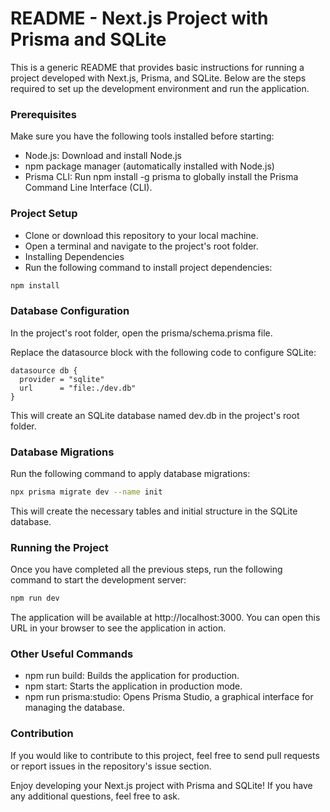 # README - Next.js Project with Prisma and SQLite

This is a generic README that provides basic instructions for running a project developed with Next.js, Prisma, and SQLite. Below are the steps required to set up the development environment and run the application.

### Prerequisites
Make sure you have the following tools installed before starting:

- Node.js: Download and install Node.js
- npm package manager (automatically installed with Node.js)
- Prisma CLI: Run npm install -g prisma to globally install the Prisma Command Line Interface (CLI).

### Project Setup

- Clone or download this repository to your local machine.
- Open a terminal and navigate to the project's root folder.
- Installing Dependencies
- Run the following command to install project dependencies:

```bash
npm install
```

### Database Configuration

In the project's root folder, open the prisma/schema.prisma file.

Replace the datasource block with the following code to configure SQLite:

```prisma
datasource db {
  provider = "sqlite"
  url      = "file:./dev.db"
}
```

This will create an SQLite database named dev.db in the project's root folder.

### Database Migrations
Run the following command to apply database migrations:

```bash
npx prisma migrate dev --name init
```

This will create the necessary tables and initial structure in the SQLite database.

### Running the Project

Once you have completed all the previous steps, run the following command to start the development server:

```bash
npm run dev
```

The application will be available at http://localhost:3000. You can open this URL in your browser to see the application in action.

### Other Useful Commands

- npm run build: Builds the application for production.
- npm start: Starts the application in production mode.
- npm run prisma:studio: Opens Prisma Studio, a graphical interface for managing the database.

### Contribution

If you would like to contribute to this project, feel free to send pull requests or report issues in the repository's issue section.

Enjoy developing your Next.js project with Prisma and SQLite! If you have any additional questions, feel free to ask.